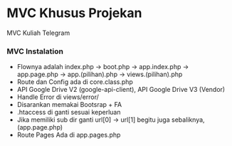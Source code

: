 # MVC Khusus Projekan #

MVC Kuliah Telegram

### MVC Instalation ###

* Flownya adalah index.php -> boot.php -> app.index.php -> app.page.php -> app.(pilihan).php -> views.(pilihan).php
* Route dan Config ada di core.class.php
* API Google Drive V2 (google-api-client), API Google Drive V3 (Vendor)
* Handle Error di views/error/
* Disarankan memakai Bootsrap + FA
* .htaccess di ganti sesuai keperluan
* Jika memiliki sub dir ganti url[0] -> url[1] begitu juga sebaliknya, (app.page.php)
* Route Pages Ada di app.pages.php
